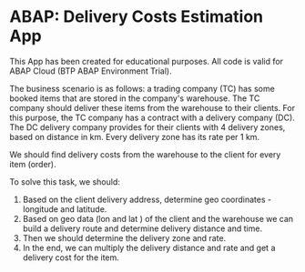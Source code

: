 # ABAP: Delivery Costs Estimation App
This App has been created for educational purposes. All code is valid for ABAP Cloud (BTP ABAP Environment Trial).

The business scenario is as follows: a trading company (TC) has some booked items that are stored in the company's warehouse. The TC company should deliver these items from the warehouse to their clients. For this purpose, the TC company has a contract with a delivery company (DC). The DC delivery company provides for their clients with 4 delivery zones, based on distance in km. Every delivery zone has its rate per 1 km. 

We should find delivery costs from the warehouse to the client for every item (order). 

To solve this task,  we should:
1. Based on the client delivery address, determine geo coordinates - longitude and latitude.
2. Based on geo data (lon and lat ) of the client and the warehouse we can build a delivery route and determine delivery distance and time.
3. Then we should determine the delivery zone and rate.
4. In the end, we can multiply the delivery distance and rate and get a delivery cost for the item.
